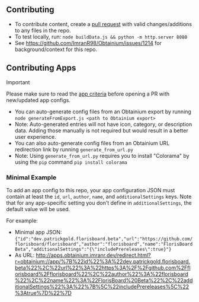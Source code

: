 ## Contributing

- To contribute content, create a [pull request](https://docs.github.com/en/pull-requests/collaborating-with-pull-requests/proposing-changes-to-your-work-with-pull-requests/creating-a-pull-request) with valid changes/additions to any files in the repo.
- To test locally, run: `node buildData.js && python -m http.server 8080`
- See https://github.com/ImranR98/Obtainium/issues/1214 for background/context for this repo.


## Contributing Apps

> [!IMPORTANT]
> Please make sure to read the [app criteria](APP_CRITERIA.md) before opening a PR with new/updated app configs.

- You can auto-generate config files from an Obtainium export by running `node generateFromExport.js <path to Obtainium export>`
- Note: Auto-generated entries will not have icon, category, or description data. Adding those manually is not required but would result in a better user experience.
- You can also auto-generate config files from an Obtainium URL redirection link by running `generate_from_url.py`
- Note: Using `generate_from_url.py` requires you to install "Colorama" by using the `pip` command `pip install colorama`


### Minimal Example

To add an app config to this repo, your app configuration JSON must contain at least the `id`, `url`, `author`, `name`, and `additionalSettings` keys. Note that for any app-specific setting you don't define in `additionalSettings`, the default value will be used.

For example:
- Minimal app JSON: `{"id":"dev.patrickgold.florisboard.beta","url":"https://github.com/florisboard/florisboard","author":"florisboard","name":"FlorisBoard Beta","additionalSettings":"{\"includePrereleases\":true}"}`
- As URL: http://apps.obtainium.imranr.dev/redirect.html?r=obtainium://app/%7B%22id%22%3A%22dev.patrickgold.florisboard.beta%22%2C%22url%22%3A%22https%3A%2F%2Fgithub.com%2Fflorisboard%2Fflorisboard%22%2C%22author%22%3A%22florisboard%22%2C%22name%22%3A%22FlorisBoard%20Beta%22%2C%22additionalSettings%22%3A%22%7B%5C%22includePrereleases%5C%22%3Atrue%7D%22%7D
